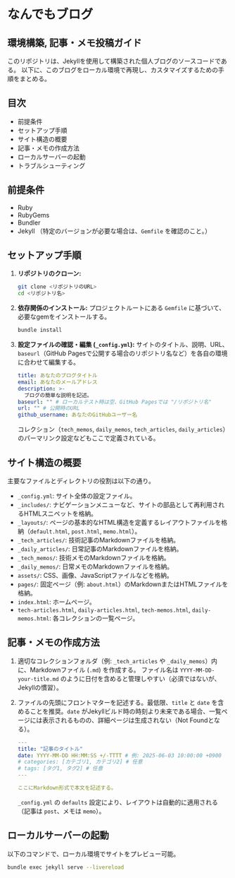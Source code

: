 # なんでもブログ

## 環境構築, 記事・メモ投稿ガイド

このリポジトリは、Jekyllを使用して構築された個人ブログのソースコードである。
以下に、このブログをローカル環境で再現し、カスタマイズするための手順をまとめる。

## 目次

- 前提条件
- セットアップ手順
- サイト構造の概要
- 記事・メモの作成方法
- ローカルサーバーの起動
- トラブルシューティング

## 前提条件

- Ruby
- RubyGems
- Bundler
- Jekyll
  （特定のバージョンが必要な場合は、`Gemfile` を確認のこと。）

## セットアップ手順

1.  **リポジトリのクローン:**
    ```bash
    git clone <リポジトリのURL>
    cd <リポジトリ名>
    ```

2.  **依存関係のインストール:**
    プロジェクトルートにある `Gemfile` に基づいて、必要なgemをインストールする。
    ```bash
    bundle install
    ```

3.  **設定ファイルの確認・編集 (`_config.yml`):**
    サイトのタイトル、説明、URL、`baseurl`（GitHub Pagesで公開する場合のリポジトリ名など）を各自の環境に合わせて編集する。
    ```yaml
    title: あなたのブログタイトル
    email: あなたのメールアドレス
    description: >-
      ブログの簡単な説明を記述。
    baseurl: "" # ローカルテスト時は空、GitHub Pagesでは "/リポジトリ名"
    url: "" # 公開時のURL
    github_username: あなたのGitHubユーザー名
    ```
    コレクション（`tech_memos`, `daily_memos`, `tech_articles`, `daily_articles`）のパーマリンク設定などもここで定義されている。

## サイト構造の概要

主要なファイルとディレクトリの役割は以下の通り。

- `_config.yml`: サイト全体の設定ファイル。
- `_includes/`: ナビゲーションメニューなど、サイトの部品として再利用されるHTMLスニペットを格納。
- `_layouts/`: ページの基本的なHTML構造を定義するレイアウトファイルを格納（`default.html`, `post.html`, `memo.html`）。
- `_tech_articles/`: 技術記事のMarkdownファイルを格納。
- `_daily_articles/`: 日常記事のMarkdownファイルを格納。
- `_tech_memos/`: 技術メモのMarkdownファイルを格納。
- `_daily_memos/`: 日常メモのMarkdownファイルを格納。
- `assets/`: CSS、画像、JavaScriptファイルなどを格納。
- `pages/`: 固定ページ（例: `about.html`）のMarkdownまたはHTMLファイルを格納。
- `index.html`: ホームページ。
- `tech-articles.html`, `daily-articles.html`, `tech-memos.html`, `daily-memos.html`: 各コレクションの一覧ページ。

## 記事・メモの作成方法

1.  適切なコレクションフォルダ（例: `_tech_articles` や `_daily_memos`）内に、Markdownファイル (`.md`) を作成する。
    ファイル名は `YYYY-MM-DD-your-title.md` のように日付を含めると管理しやすい（必須ではないが、Jekyllの慣習）。

2.  ファイルの先頭にフロントマターを記述する。最低限、`title` と `date` を含めることを推奨。`date` がJekyllビルド時の時刻より未来である場合、一覧ページには表示されるものの、詳細ページは生成されない（Not Foundとなる）。
    ```yaml
    ---
    title: "記事のタイトル"
    date: YYYY-MM-DD HH:MM:SS +/-TTTT # 例: 2025-06-03 10:00:00 +0900
    # categories: [カテゴリ1, カテゴリ2] # 任意
    # tags: [タグ1, タグ2] # 任意
    ---

    ここにMarkdown形式で本文を記述する。
    ```
    `_config.yml` の `defaults` 設定により、レイアウトは自動的に適用される（記事は `post`、メモは `memo`）。

## ローカルサーバーの起動

以下のコマンドで、ローカル環境でサイトをプレビュー可能。
```bash
bundle exec jekyll serve --livereload